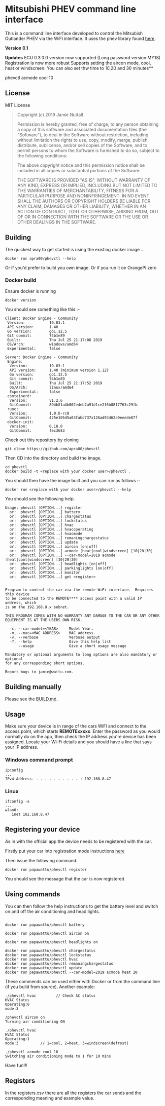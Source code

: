 # Mitsubishi PHEV command line interface

This is a command line interface developed to control the Mitsubish Outlander PHEV via the WiFi interface.
It uses the phev library found [here](https://github.com/phev-remote/phevcore).

**Version 0.1**

**Updates**
ECU 0.3.0.0 version now supported (Long password version MY18)
Registration is now more robust
Supports setting the aircon mode, cool, heat or windscreen.  You can also set thw time to 10,20 and 30 minutes**

phevctl acmode cool 10

## License

MIT License

>  Copyright (c) 2019 Jamie Nuttall
>
>  Permission is hereby granted, free of charge, to any person obtaining a copy
>  of this software and associated documentation files (the "Software"), to deal
>  in the Software without restriction, including without limitation the rights
>  to use, copy, modify, merge, publish, distribute, sublicense, and/or sell
>  copies of the Software, and to permit persons to whom the Software is
>  furnished to do so, subject to the following conditions:
>
>  The above copyright notice and this permission notice shall be included in
>  all copies or substantial portions of the Software.
>
>  THE SOFTWARE IS PROVIDED "AS IS", WITHOUT WARRANTY OF ANY KIND, EXPRESS OR
>  IMPLIED, INCLUDING BUT NOT LIMITED TO THE WARRANTIES OF MERCHANTABILITY,
>  FITNESS FOR A PARTICULAR PURPOSE AND NONINFRINGEMENT. IN NO EVENT SHALL THE
>  AUTHORS OR COPYRIGHT HOLDERS BE LIABLE FOR ANY CLAIM, DAMAGES OR OTHER
>  LIABILITY, WHETHER IN AN ACTION OF CONTRACT, TORT OR OTHERWISE, ARISING FROM,
>  OUT OF OR IN CONNECTION WITH THE SOFTWARE OR THE USE OR OTHER DEALINGS IN
>  THE SOFTWARE.

## Building
The quickest way to get started is using the existing docker image ...
```
docker run apra00/phevctl --help
```
Or if you'd prefer to build you own image. Or if you run it on OrangePi zero

### Docker build

Ensure docker is running

```
docker version
```
You should see something like this :-
```
Client: Docker Engine - Community
 Version:           19.03.1
 API version:       1.40
 Go version:        go1.12.5
 Git commit:        74b1e89
 Built:             Thu Jul 25 21:17:08 2019
 OS/Arch:           windows/amd64
 Experimental:      false

Server: Docker Engine - Community
 Engine:
  Version:          19.03.1
  API version:      1.40 (minimum version 1.12)
  Go version:       go1.12.5
  Git commit:       74b1e89
  Built:            Thu Jul 25 21:17:52 2019
  OS/Arch:          linux/amd64
  Experimental:     false
 containerd:
  Version:          v1.2.6
  GitCommit:        894b81a4b802e4eb2a91d1ce216b8817763c29fb
 runc:
  Version:          1.0.0-rc8
  GitCommit:        425e105d5a03fabd737a126ad93d62a9eeede87f
 docker-init:
  Version:          0.18.0
  GitCommit:        fec3683
```
Check out this repository by cloning
```
git clone https://github.com/apra00/phevctl
```
Then CD into the directory and build the image.
```
cd phevctl
docker build -t <replace with your docker user>/phevctl .
```
You should then have the image built and you can run as follows :-
```
docker run <replace with your docker user>/phevctl --help
```
You should see the following help.
```
Usage: phevctl [OPTION...] register
  or:  phevctl [OPTION...] battery
  or:  phevctl [OPTION...] chargestatus
  or:  phevctl [OPTION...] lockstatus
  or:  phevctl [OPTION...] hvac
  or:  phevctl [OPTION...] hvacoperating 
  or:  phevctl [OPTION...] hvacmode
  or:  phevctl [OPTION...] remaningchargestatus
  or:  phevctl [OPTION...] update
  or:  phevctl [OPTION...] aircon [on|off]
  or:  phevctl [OPTION...] acmode [heat|cool|windscreen] [10|20|30]
  or:  phevctl [OPTION...] --car-model=2019 acmode [heat|cool|windscreen] [10|20|30]
  or:  phevctl [OPTION...] headlights [on|off]
  or:  phevctl [OPTION...] parkinglights [on|off]
  or:  phevctl [OPTION...] monitor
  or:  phevctl [OPTION...] get <register>


Program to control the car via the remote WiFi interface.  Requires this device
to be connected to the REMOTE**** access point with a valid IP address, which
is on the 192.168.8.x subnet.

THIS PROGRAM COMES WITH NO WARRANTY ANY DAMAGE TO THE CAR OR ANY OTHER
EQUIPMENT IS AT THE USERS OWN RISK.

  -c, --car-model=<YEAR>     Model Year.
  -m, --mac=<MAC ADDRESS>    MAC address.
  -v, --verbose              Verbose output
  -?, --help                 Give this help list
      --usage                Give a short usage message

Mandatory or optional arguments to long options are also mandatory or optional
for any corresponding short options.

Report bugs to jamie@wattu.com.
```
## Building manually

Please see the [BUILD.md](https://github.com/apra/phevctl/blob/master/BUILD.md).

## Usage

Make sure your device is in range of the cars WiFI and connect to the access point, which starts __REMOTExxxxx__.  Enter the password as you would normally do on the app, then check the IP address you're device has been assigned.
Locate your Wi-Fi details and you should have a line that says your IP address.

### Windows command prompt
```
ipconfig
...
IPv4 Address. . . . . . . . . . . : 192.168.8.47
```
### Linux
```
ifconfig -a
...
wlan0:
   inet 192.168.8.47
```

## Registering your device

As in with the official app the device needs to be registered with the car.

Firstly put your car into registration mode instructions [here](https://www.mitsubishi-motors.com/en/products/outlander_phev/app/remote/jizen.html)

Then issue the following command.
```
docker run papawattu/phevctl register
```
You should see the message that the car is now registered.
## Using commands
You can then follow the help instructions to get the battery level and switch on and off the air conditioning and head lights.
```

docker run papawattu/phevctl battery

docker run papawattu/phevctl aircon on

docker run papawattu/phevctl headlights on

docker run papawattu/phevctl chargestatus
docker run papawattu/phevctl lockstatus
docker run papawattu/phevctl hvac
docker run papawattu/phevctl remaningchargestatus
docker run papawattu/phevctl update
docker run papawattu/phevctl --car-model=2019 acmode heat 20

```
These commends can be used either with Docker or from the command line (if you build from source). 
Another example:

```
./phevctl hvac         // Check AC status
HVAC Status
Operating:0
mode:3

/phevctl aircon on
Turning air conditioning ON

./phevctl hvac
HVAC Status
Operating:1
mode:3			// 1=cool, 2=heat, 3=windscreen(defrost)

./phevctl acmode cool 10
Switching air conditioning mode to 1 for 10 mins
```
Have fun!!!

## Registers

In the registers.csv there are all the registers the car sends and the corresponding meaning and example value.
